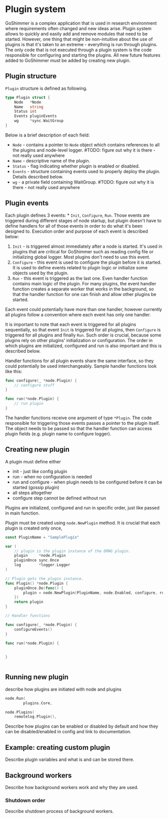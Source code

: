 # Plugin system

GoShimmer is a complex application that is used in research environment where requirements often changed and new ideas arise. 
Plugin system allows to quickly and easily add and remove modules that need to be started. However, one thing that might be non-intuitive about the use of plugins is that it's taken to an extreme - everything is run through plugins. 
The only code that is not executed through a plugin system is the code responsible for configuring and starting the plugins.
All new future features added to GoShimmer must be added by creating new plugin. 


## Plugin structure

`Plugin` structure is defined as following.

```go
type Plugin struct {
	Node   *Node
	Name   string
	Status int
	Events pluginEvents
	wg     *sync.WaitGroup
}
```

Below is a brief description of each field: 
* `Node` - contains a pointer to `Node` object which contains references to all the plugins and node-level logger. #TODO: figure out why it is there - not really used anywhere
* `Name` - descriptive name of the plugin.
* `Status` - flag indicating whether plugin is enabled or disabled.
* `Events` - structure containing events used to properly deploy the plugin. Details described below.
* `wg` - a private field containing WaitGroup. #TODO: figure out why it is there - not really used anywhere

## Plugin events

Each plugin defines 3 events: * `Init`, `Configure`, `Run`. 
Those events are triggered during different stages of node startup, but plugin doesn't have to define handlers for all of those events in order to do what it's been designed to.
Execution order and purpose of each event is described below: 

1. `Init` - is triggered almost immediately after a node is started. It's used in plugins that are critical for GoShimmer such as reading config file or initializing global logger. Most plugins don't need to use this event.
2. `Configure` - this event is used to configure the plugin before it is started. It is used to define events related to plugin logic or initialize some objects used by the plugin. 
3. `Run` - this event is triggered as the last one. Even handler function contains main logic of the plugin. 
   For many plugins, the event handler function creates a separate worker that works in the background, so that the handler function for one can finish and allow other plugins be started.  

Each event could potentially have more than one handler, however currently all plugins follow a convention where each event has only one handler.

It is important to note that each event is triggered for all plugins sequentially, so that event `Init` is triggered for all plugins, then `Configure` is triggered for all plugins and finally `Run`. 
Such order is crucial, because some plugins rely on other plugins' initialization or configuration. The order in which plugins are initialized, configured and run is also important and this is described below. 

Handler functions for all plugin events share the same interface, so they could potentially be used interchangeably. Sample handler functions look like this:

```go
func configure(_ *node.Plugin) {
	// configure stuff
}

func run(*node.Plugin) {
    // run plugin	
}
```

The handler functions receive one argument of type `*Plugin`. The code responsible for triggering those events passes a pointer to the plugin itself. 
The object needs to be passed so that the handler function can access plugin fields (e.g. plugin name to configure logger).

## Creating new plugin

A plugin must define either
* init - just like config plugin
* run - when no configuration is needed
* run and configure - when plugin needs to be configured before it can be started (gossip plugin)
* all steps altogether
* configure step cannot be defined without run

Plugins are initialized, configured and run in specific order, just like passed in main function.


Plugin must be created using `node.NewPlugin` method. It is crucial that each plugin is created only once, 

```go
const PluginName = "SamplePlugin"

var (
	// plugin is the plugin instance of the DRNG plugin.
	plugin     *node.Plugin
	pluginOnce sync.Once
	log        *logger.Logger
)

// Plugin gets the plugin instance.
func Plugin() *node.Plugin {
	pluginOnce.Do(func() {
		plugin = node.NewPlugin(PluginName, node.Enabled, configure, run)
	})
	return plugin
}

// Handler functions

func configure(_ *node.Plugin) {
	configureEvents()
}

func run(*node.Plugin) {
	
	
}



```


## Running new plugin

describe how plugins are initiated with node and plugins 


```go
node.Run(
		plugins.Core,
```

```go
node.Plugins(
	remotelog.Plugin(),
```


Describe how plugins can be enabled or disabled by default and how they can be disabled/enabled in config and link to documentation.



## Example: creating custom plugin
Describe plugin variables and what is and can be stored there.



## Background workers



Describe how background workers work and why they are used.

### Shutdown order

Describe shutdown process of background workers.



